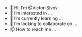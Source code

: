 - 👋 Hi, I’m @Victor-Sivov
- 👀 I’m interested in ...
- 🌱 I’m currently learning ...
- 💞️ I’m looking to collaborate on ...
- 📫 How to reach me ...

<!---
Victor-Sivov/Victor-Sivov is a ✨ special ✨ repository because its `README.md` (this file) appears on your GitHub profile.
You can click the Preview link to take a look at your changes.
--->
